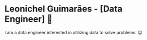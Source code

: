 # Leonichel Guimarães - [Data Engineer] :wave:

I am a data engineer interested in utilizing data to solve problems. :wink:

